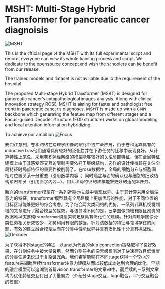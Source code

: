 
# MSHT: Multi-Stage Hybrid Transformer for pancreatic cancer diagnoisis
![MSHT](https://user-images.githubusercontent.com/50575108/139060018-fb06dab1-25bf-462c-9d29-c37eed1e3e02.jpg)

This is the official page of the MSHT with its full experimental script and record, everyone can view its whole training process and script. We dedicate to the opensource concept and wish the schoolers can be benefit from our release. 

The trained models and dataset is not aviliable due to the requirement of the hospital.

The proposed Multi-stage Hybrid Transformer (MSHT) is designed for pancreatic cancer’s cytopathological images analysis. Along with clinical innovation strategy ROSE, MSHT is aiming for faster and pathologist free trend in pancreatic cancer’s diagnoses. MSHT is made up with a CNN backbone which generating the feature map from different stages and a Focus-guided Decoder structure (FGD structure) works on global modeling and local attention information hybridizing.

To achieve our ambition 
![Focus](https://user-images.githubusercontent.com/50575108/139060041-0562c141-008a-4af1-aa2c-134dc7a80f59.jpg)

我们注意到，卷积网络在病理学图像的研究中被广泛应用，由于卷积运算具有的inductive bias他们通常具有较好的泛化性并在下游任务的迁移中表现良好。从计算特性上来说，采用卷积神经网络的模型能够较好的关注局部特征，但在全局特征建模上由于其感受野交互的限制需要依托于层级结构，这样的设计使得其在关注全局特征时局部特征的重要性被削弱了。在rose数据中，全局的细胞分布与细胞间相对位置关系十分重要（引用医学内容..）同时癌症与否的确认也与细胞的细致结构紧密相关（引用医学内容…）。因此全局特征的建模能够更好的适配本任务。

新兴的transformer模型在一系列近期cv文章中表现优异。由于其计算采用全局注意力的特征，transformer模型具有全局建模上更加优异的性能，对于不同位置的目标区域能够更好的综合考虑。为了结合两大类网络的优势，一系列计算机视觉领域的文章进行了融合模型的探究，与该领域不同的是，医学图像领域有限且昂贵的数据难以支撑纯transformer模型实现足够具有泛化性的建模。针对病理学图像分类任务相关研究较少，如何利用有限的数据，针对该数据的特征与领域存在的问题，有效的建立融合模型从而在分类中性能优异并具有泛化性十分具有挑战性。
![Decoder](https://user-images.githubusercontent.com/50575108/139060071-e34394c1-08a5-40e0-b4a4-9b1032722c64.jpg)

为了获得不同stage的特征，以unet为代表的skip connection策略取得了良好效果，在分割任务中被大量采用，然而分割任务的像素级预测对于快速高效且低维度的分类任务来说过于复杂且冗余。我们希望能够在不同stage获得一个较小的feature来辅助后续transformer注意力建模从而以较低成本达到合理的优化。早期的融合模型可以追溯到首篇vision transformer的文章vit中，而后续的一系列文章均为优化特征交互付出了大量努力（介绍分stage交互，logo融合，平行交互融合的模型）
